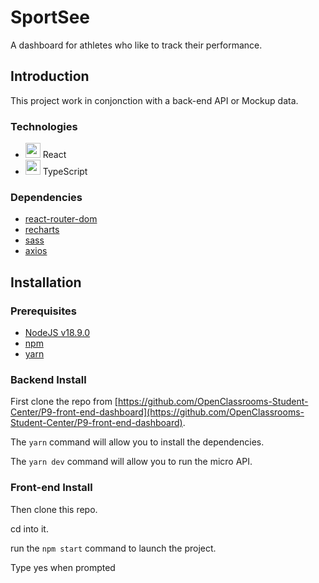 # SportSee

A dashboard for athletes who like to track their performance.

## Introduction

This project work in conjonction with a back-end API or Mockup data.

### Technologies

- <img src="https://user-images.githubusercontent.com/25181517/183897015-94a058a6-b86e-4e42-a37f-bf92061753e5.png" width="24"/> React
- <img src="https://user-images.githubusercontent.com/25181517/183890598-19a0ac2d-e88a-4005-a8df-1ee36782fde1.png" width="24"/> TypeScript

### Dependencies

- [react-router-dom](https://reactrouter.com/en/main)
- [recharts](https://recharts.org/en-US/)
- [sass](https://sass-lang.com/)
- [axios](https://axios-http.com/fr/docs/intro)

## Installation

### Prerequisites

- [NodeJS v18.9.0](https://nodejs.org/en/)
- [npm](https://www.npmjs.com/)
- [yarn](https://yarnpkg.com/getting-started/install)

### Backend Install

First clone the repo from [https://github.com/OpenClassrooms-Student-Center/P9-front-end-dashboard](https://github.com/OpenClassrooms-Student-Center/P9-front-end-dashboard).

The `yarn` command will allow you to install the dependencies.

The `yarn dev` command will allow you to run the micro API.

### Front-end Install

Then clone this repo.

cd into it.

run the `npm start` command to launch the project.

Type yes when prompted
